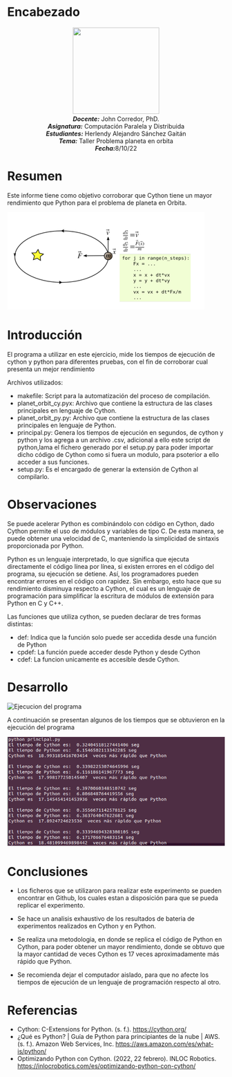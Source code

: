 # Encabezado
<p align="center"><img src="https://res-5.cloudinary.com/crunchbase-production/image/upload/c_lpad,h_256,w_256,f_auto,q_auto:eco/v1455514364/pim02bzqvgz0hibsra41.png"width="200" height="200">
</img><br>
<i><b>Docente:</b></i> John Corredor, PhD.
<br>
<i><b>Asignatura:</b></i> Computación Paralela y Distribuida
<br>
<i><b>Estudiantes:</b></i> Herlendy Alejandro Sánchez Gaitán
<br>
<i><b>Tema:</b></i> Taller Problema planeta en orbita
<br>
<i><b>Fecha:</b></i>8/10/22
<br>
</p>



# Resumen

Este informe tiene como objetivo corroborar que Cython tiene un mayor rendimiento que Python para el problema de planeta en Orbita.

![Problema a solucionar](https://github.com/AlejandroSanchez01/Parallel_Distributed_Computing/blob/6b97c28d2fa246a8cbdff581f780a163304ca20a/TercerCorte/Imagenes/Problema.png)

# Introducción

El programa a utilizar en este ejercicio, mide los tiempos de ejecución de cython y python para diferentes pruebas, con el fin de corroborar cual presenta un mejor rendimiento

Archivos utilizados:

* makefile: Script para la automatización del proceso de compilación.<br>
* planet_orbit_cy.pyx: Archivo que contiene la estructura de las clases principales en lenguaje de Cython.<br>
* planet_orbit_py.py: Archivo que contiene la estructura de las clases principales en lenguaje de Python.<br>
* principal.py: Genera los tiempos de ejecución en segundos, de cython y python y los agrega a un archivo .csv, adicional a ello este script de python,lama el fichero generado por el setup.py para poder importar dicho código de Cython como si fuera un modulo, para psoterior a ello acceder a sus funciones.<br>
* setup.py: Es el encargado de generar la extensión de Cython al compilarlo.<br>

# Observaciones


Se puede acelerar Python es combinándolo con código en Cython, dado Cython permite el uso de módulos y variables de tipo C. De esta manera, se puede obtener una velocidad de C, manteniendo la simplicidad de sintaxis proporcionada por Python.

Python es un lenguaje interpretado, lo que significa que ejecuta directamente el código línea por línea, si existen errores en el código del programa, su ejecución se detiene. Así, los programadores pueden encontrar errores en el código con rapidez. Sin embargo, esto hace que su rendimiento disminuya respecto a Cython, el cual es un lenguaje de programación para simplificar la escritura de módulos de extensión para Python en C y C++.


Las funciones que utiliza cython, se pueden declarar de tres formas distintas: 

* def: Indica que la función solo puede ser accedida desde una función de Python
* cpdef: La función puede acceder desde Python y desde Cython
* cdef: La funcion unicamente es accesible desde Cython.


# Desarrollo

![Ejecucion del programa](https://github.com/AlejandroSanchez01/Parallel_Distributed_Computing/blob/b00d5f699bcede9ec5b783e8ff9b6df2bd87af3d/TercerCorte/Imagenes/Ejecuci%C3%B3n%20del%20programa.png)

A continuación se presentan algunos de los tiempos que se obtuvieron en la ejecución del programa

![Tiempos obtenidos](https://github.com/AlejandroSanchez01/Parallel_Distributed_Computing/blob/adb9e3d916319017aa575ea008e26aa14b5c0bc4/TercerCorte/Imagenes/TiemposObtenidos.png)

# Conclusiones

* Los ficheros que se utilizaron para realizar este experimento se pueden encontrar en Github, los cuales estan a disposición para que se pueda replicar el experimento.

* Se hace un analisis exhaustivo de los resultados de bateria de experimentos realizados en Cython y en Python.

* Se realiza una metodologia, en donde se replica el código de Python en Cython, para poder obtener un mayor rendimiento, donde se obtuvo que la mayor cantidad de veces Cython es 17 veces aproximadamente más rápido que Python.

* Se recomienda dejar el computador aislado, para que no afecte los tiempos de ejecución de un lenguaje de programación respecto al otro.

# Referencias

* Cython: C-Extensions for Python. (s. f.). https://cython.org/
* ¿Qué es Python? | Guía de Python para principiantes de la nube | AWS. (s. f.). Amazon Web Services, Inc. https://aws.amazon.com/es/what-is/python/
* Optimizando Python con Cython. (2022, 22 febrero). INLOC Robotics. https://inlocrobotics.com/es/optimizando-python-con-cython/

